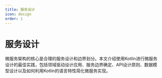 ```yaml
---
title: 服务设计
icon: design
order: 1
---
```


# 服务设计

微服务架构的核心是合理的服务设计和边界划分。本文介绍使用Kotlin进行微服务设计的最佳实践，包括领域驱动设计应用、服务边界确定、API设计原则、数据模型设计以及如何利用Kotlin的语言特性简化微服务实现。

